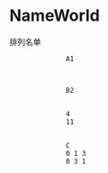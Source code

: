 # NameWorld
排列名单

                  A1



                  B2


                  4
                  11


                  C
                  0 1 3
                  0 3 1





         　　　    
